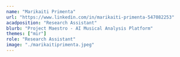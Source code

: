 ```yaml
---
name: "Marikaiti Primenta"
url: "https://www.linkedin.com/in/marikaiti-primenta-547082253"
acadposition: "Research Assistant"
blurb: "Project Maestro - AI Musical Analysis Platform"
themes: ["mir"]
role: "Research Assistant"
image: "./marikaitiprimenta.jpeg"
---
```

